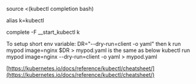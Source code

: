 source <(kubectl completion bash)

alias k=kubectl

complete -F __start_kubectl k

To setup short env variable:
DR="--dry-run=client -o yaml" 
  then k run mypod image=nginx $DR > mypod.yaml 
  is the same as below
       kubectl run mypod image=nginx --dry-run=client -o yaml > mypod.yaml
       

[https://kubernetes.io/docs/reference/kubectl/cheatsheet/](https://kubernetes.io/docs/reference/kubectl/cheatsheet/)
